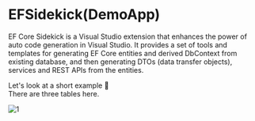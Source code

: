 # EFSidekick(DemoApp)
 EF Core Sidekick is a Visual Studio extension that enhances the power of auto code generation in Visual Studio. It provides a set of tools and templates for generating EF Core entities and derived DbContext from existing database, and then generating DTOs (data transfer objects), services and REST APIs from the entities.


Let's look at a short example 📌
<br/>
There are three tables here.

![1](https://github.com/user-attachments/assets/ce54bd6b-d08a-4322-97d7-605659c2cbd2)
